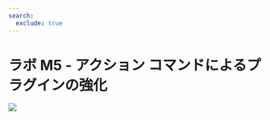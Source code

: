 ```yaml
---
search:
  exclude: true
---
```

# ラボ M5 - アクション コマンドによるプラグインの強化

<img src="https://m365-visitor-stats.azurewebsites.net/copilot-camp/extend-message-ext/05-add-action" />